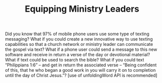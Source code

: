 ﻿---
title: Equipping Ministry Leaders
intro: How can new SMS or Over-The-Top instant messaging services help spread the Gospel?


champions:
- name:
    WyCliffe Associates
  logo:
    wycliffe.jpg
---
Did you know that 97% of mobile phone users use some type of texting messaging? What if you could create a new innovative way to use texting capabilities so that a church network or ministry leader can communicate the gospel via text?
What if a phone user could send a message to this new software and receive in return a verse of the day or devotional material?  What if text could be used to search the bible? What if you could text “Philippians 1:6” – and get in return the associated verse – “Being confident of this, that he who began a good work in you will carry it on to completion until the day of Christ Jesus.”?
[use of unfoldingWord API is recommended]
